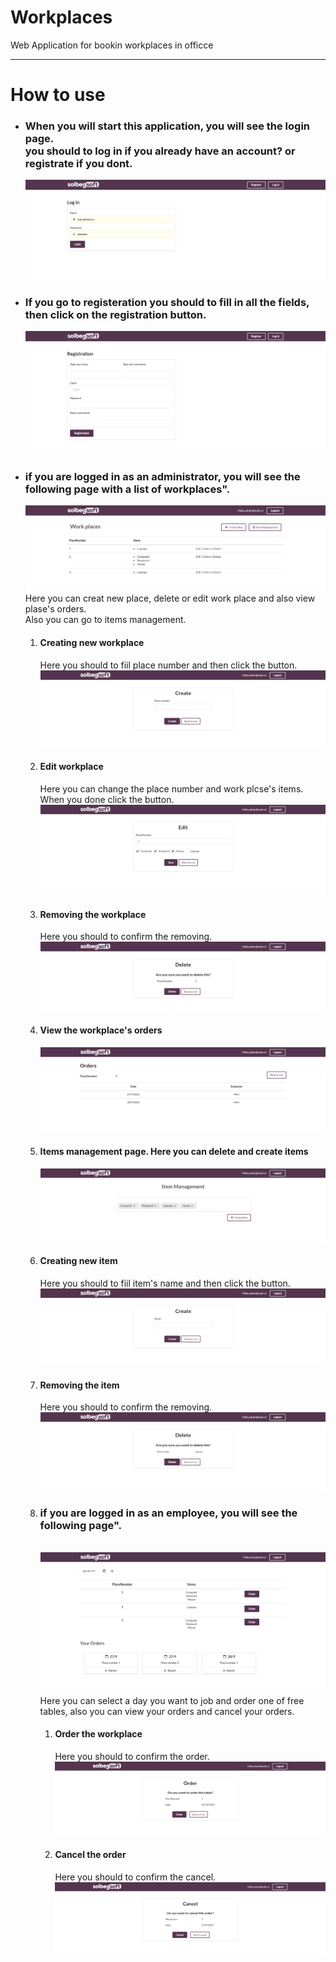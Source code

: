 # Workplaces
Web Application for bookin workplaces in officce
<hr>
<h1>How to use</h1>
<ul>
  <li>
     <h3> When you will start this application, you will see the login page.<br/>
      you should to log in if you already have an account? or registrate if you dont.</h3>
      <img src="images/Login1.png"/>
  </li>
  <li>
     <h3> If you go to registeration you should to fill in all the fields, then click on the registration button.</h3>
      <img src="images/Registation1.png"/>
  </li>
  <li>
      <h3>if you are logged in as an administrator, you will see the following page with a list of workplaces".</h3>
      <img src="images/AdminPanel2.png"/>
      Here you can creat new place, delete or edit work place and also view plase's orders.<br/>
     Also you can go to items management.
          <ol>
            <li>
              <h4>Creating new workplace</h4>
              Here you should to fiil place number and then click the button.
              <img src="images/Create1.png"/>
            </li>
            <li>
              <h4>Edit workplace</h4>
              Here you can change the place number and work plcse's items.<br/> When you done click the button.
              <img src="images/Edit2.png"/>
            </li>
            <li>
              <h4>Removing the workplace</h4>
              Here you should to confirm the removing.
              <img src="images/Delete1.png"/>
            </li>
            <li>
              <h4>View the workplace's orders</h4>
              <img src="images/Orders.png"/>
            </li>
            <li>
              <h4>Items management page. Here you can delete and create items</h4>
              <img src="images/ItemMamage.png"/>
            </li>
            <li>
              <h4>Creating new item</h4>
              Here you should to fiil item's name and then click the button.
              <img src="images/CreateItem.png"/>
            </li>
            <li>
              <h4>Removing the item</h4>
              Here you should to confirm the removing.
              <img src="images/DeleteItem.png"/>
            </li>
  </li>
 <li>
      <h3>if you are logged in as an employee, you will see the following page".</h3><br/>
      <img src="images/EmployeePanel1.png"/>
      Here you can select a day you want to job and order one of free tables, also you can view your orders and cancel your orders.<br/>
          <ol>
            <li>
              <h4>Order the workplace</h4>
              Here you should to confirm the order.
              <img src="images/Order1.png"/>
            </li>
            <li>
              <h4>Cancel the order</h4>
              Here you should to confirm the cancel.
              <img src="images/Cancel.png"/>
            </li>
         </oi>
  </li>

</ul>
